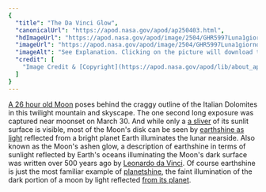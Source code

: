```yaml
---
{
  "title": "The Da Vinci Glow",
  "canonicalUrl": "https://apod.nasa.gov/apod/ap250403.html",
  "hdImageUrl": "https://apod.nasa.gov/apod/image/2504/GHR5997Luna1giornofirmapicc.jpg",
  "imageUrl": "https://apod.nasa.gov/apod/image/2504/GHR5997Luna1giornofirmapicc1024.jpg",
  "imageAlt": "See Explanation. Clicking on the picture will download the highest resolution version available.",
  "credit": [
    "Image Credit & [Copyright](https://apod.nasa.gov/apod/lib/about_apod.html#srapply): [Giorgia Hofer](https://www.giorgiahoferphotography.com/)"
  ]
}
---
```


[A 26 hour old Moon](https://svs.gsfc.nasa.gov/5415/) poses behind the craggy outline of the Italian Dolomites in this twilight mountain and skyscape. The one second long exposure was captured near moonset on March 30. And while only a [a sliver](https://eol.jsc.nasa.gov/SearchPhotos/photo.pl?mission=ISS028&roll=E&frame=20073) of its sunlit surface is visible, most of the Moon's disk can be seen by [earthshine as light](https://en.wikipedia.org/wiki/Earthlight_\(astronomy\)) reflected from a bright planet Earth illuminates the lunar nearside. Also known as the Moon's ashen glow, a description of earthshine in terms of sunlight reflected by Earth's oceans illuminating the Moon's dark surface was written over 500 years ago by [Leonardo da Vinci](https://www.mos.org/leonardo/). Of course earthshine is just the most familiar example of [planetshine](https://en.wikipedia.org/wiki/Planetshine), the faint illumination of the dark portion of a moon by light reflected [from its planet](https://apod.nasa.gov/apod/ap210730.html).

